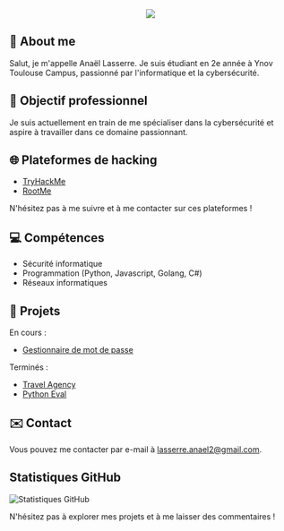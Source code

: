 <style>
  .welcome-gif {
    width: 200px;
  }
</style>

<div id="header" align="center">
  <img class=".welcome-gif" src="https://external-content.duckduckgo.com/iu/?u=https%3A%2F%2Fmedia2.giphy.com%2Fmedia%2F4N3Mqhl8JRyYLapZgt%2Fsource.gif&f=1&nofb=1&ipt=b4c9117bad64920710cfbf81310888653addb62bd7c2355d5bcc5313dae77185&ipo=images"/>
</div>

## 👋 About me

Salut, je m'appelle Anaël Lasserre. Je suis étudiant en 2e année à Ynov Toulouse Campus, passionné par l'informatique et la cybersécurité.

## 💼 Objectif professionnel

Je suis actuellement en train de me spécialiser dans la cybersécurité et aspire à travailler dans ce domaine passionnant.

## 🌐 Plateformes de hacking

- [TryHackMe](https://tryhackme.com/p/voluxyy)
- [RootMe](https://www.root-me.org/voluxyy)

N'hésitez pas à me suivre et à me contacter sur ces plateformes !

## 💻 Compétences

- Sécurité informatique
- Programmation (Python, Javascript, Golang, C#)
- Réseaux informatiques

## 🚀 Projets
En cours :
- [Gestionnaire de mot de passe]()

Terminés :
- [Travel Agency](https://github.com/voluxyy/Travel-Agency)
- [Python Eval](https://github.com/voluxyy/python-eval)

## ✉️ Contact

Vous pouvez me contacter par e-mail à lasserre.anael2@gmail.com.

## Statistiques GitHub

![Statistiques GitHub](https://github-readme-stats.vercel.app/api?username=voluxyy&show_icons=true&theme=dark)

N'hésitez pas à explorer mes projets et à me laisser des commentaires !
